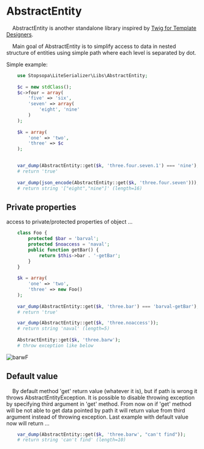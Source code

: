 
# AbstractEntity    

    
 &nbsp; &nbsp; AbstractEntity is another standalone library inspired by [Twig for Template Designers](http://twig.sensiolabs.org/doc/templates.html). 
    
 
    
 &nbsp; &nbsp; Main goal of AbstractEntity is to simplify access to data in nested structure of entities using simple path where each level is separated by dot. 
 
 Simple example:
 

```php
    use Stopsopa\LiteSerializer\Libs\AbstractEntity;
    
    $c = new stdClass();
    $c->four = array(
        'five' => 'six',
        'seven' => array(
            'eight', 'nine'
        )
    );
    
    $k = array(
        'one' => 'two',
        'three' => $c
    );
    

    var_dump(AbstractEntity::get($k, 'three.four.seven.1') === 'nine');
    # return 'true'
    
    var_dump(json_encode(AbstractEntity::get($k, 'three.four.seven')));
    # return string '["eight","nine"]' (length=16)  
``` 

## Private properties

access to private/protected properties of object ...


```php
    class Foo {
        protected $bar = 'barval';
        protected $noaccess = 'naval';
        public function getBar() {
            return $this->bar . '-getBar';
        }
    }
    
    $k = array(
        'one' => 'two',
        'three' => new Foo()
    );
    
    var_dump(AbstractEntity::get($k, 'three.bar') === 'barval-getBar');
    # return 'true'

    var_dump(AbstractEntity::get($k, 'three.noaccess'));
    # return string 'naval' (length=5)
    
    AbstractEntity::get($k, 'three.barw');
    # throw exception like below  
```


![barwF](https://cloud.githubusercontent.com/assets/3743506/19213371/5c17d904-8d6b-11e6-880d-3f7714e332a7.jpg)

## Default value    
 

 &nbsp; &nbsp; By default method 'get' return value (whatever it is), but if path is wrong it throws AbstractEntityException. It is possible to disable throwing exception by specifying third argument in 'get' method. From now on if 'get' method will be not able to get data pointed by path it will return value from third argument instead of throwing exception. Last example with default value now will return ...
 
```php
    var_dump(AbstractEntity::get($k, 'three.barw', "can't find"));
    # return string 'can't find' (length=10) 
```
 
 
 
 
 
 
 